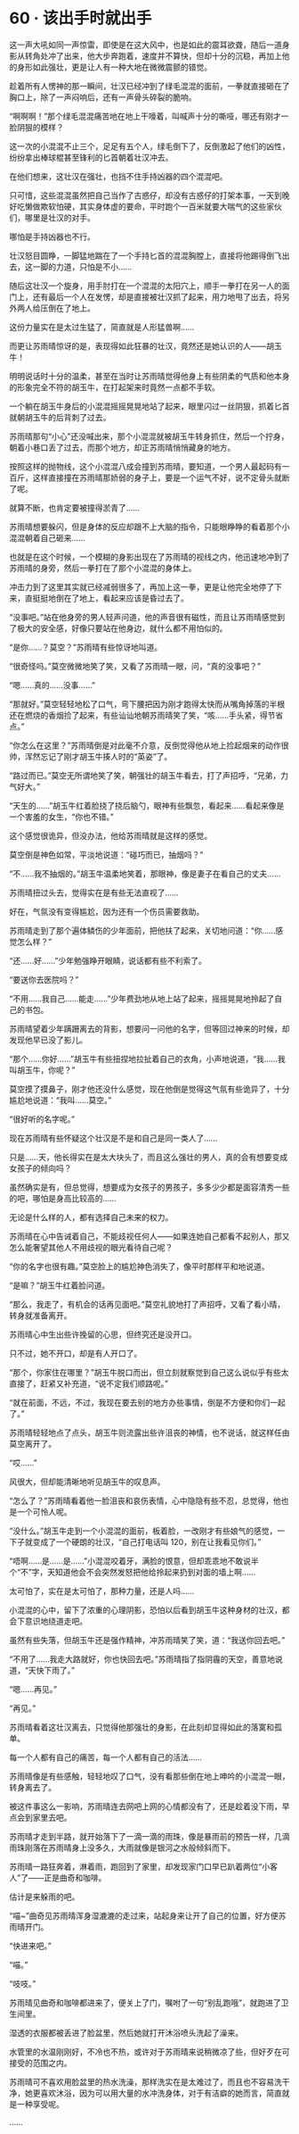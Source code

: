 # 60 · 该出手时就出手

这一声大吼如同一声惊雷，即使是在这大风中，也是如此的震耳欲聋，随后一道身影从转角处冲了出来，他大步奔跑着，速度并不算快，但却十分的沉稳，再加上他的身形如此强壮，更是让人有一种大地在微微震颤的错觉。

趁着所有人愣神的那一瞬间，壮汉已经冲到了绿毛混混的面前，一拳就直接砸在了胸口上，除了一声闷响后，还有一声骨头碎裂的脆响。

“啊啊啊！”那个绿毛混混痛苦地在地上干嚎着，叫喊声十分的嘶哑，哪还有刚才一脸阴狠的模样？

这一次的小混混不止三个，足足有五个人，绿毛倒下了，反倒激起了他们的凶性，纷纷拿出棒球棍甚至锋利的匕首朝着壮汉冲去。

在他们想来，这壮汉在强壮，也挡不住手持凶器的四个混混吧。

只可惜，这些混混虽然把自己当作了古惑仔，却没有古惑仔的打架本事，一天到晚好吃懒做欺软怕硬，其实身体虚的要命，平时跑个一百米就要大喘气的这些家伙们，哪里是壮汉的对手。

哪怕是手持凶器也不行。

壮汉怒目圆睁，一脚猛地踹在了一个手持匕首的混混胸膛上，直接将他踢得倒飞出去，这一脚的力道，只怕是不小……

随后这壮汉一个旋身，用手肘打在一个混混的太阳穴上，顺手一拳打在另一人的面门上，还有最后一个人在发愣，却是直接被壮汉抓了起来，用力地甩了出去，将另外两人给压倒在了地上。

这份力量实在是太过生猛了，简直就是人形猛兽啊……

而更让苏雨晴惊讶的是，表现得如此狂暴的壮汉，竟然还是她认识的人——胡玉牛！

明明说话时十分的温柔，甚至在当时让苏雨晴觉得他身上有些阴柔的气质和他本身的形象完全不符的胡玉牛，在打起架来时竟然一点都不手软。

一个躺在胡玉牛身后的小混混摇摇晃晃地站了起来，眼里闪过一丝阴狠，抓着匕首就朝胡玉牛的后背刺了过去。

苏雨晴那句“小心”还没喊出来，那个小混混就被胡玉牛转身抓住，然后一个拧身，朝着小巷口丢了过去，而那个地方，却正苏雨晴悄悄藏身的地方。

按照这样的抛物线，这个小混混八成会撞到苏雨晴，要知道，一个男人最起码有一百斤，这样直接撞在苏雨晴那娇弱的身子上，要是一个运气不好，说不定骨头就断了呢。

就算不断，也肯定要被撞得淤青了……

苏雨晴想要躲闪，但是身体的反应却跟不上大脑的指令，只能眼睁睁的看着那个小混混朝着自己砸来……

也就是在这个时候，一个模糊的身影出现在了苏雨晴的视线之内，他迅速地冲到了苏雨晴的身旁，然后一拳打在了那个小混混的身体上。

冲击力到了这里其实就已经减弱很多了，再加上这一拳，更是让他完全地停了下来，直挺挺地倒在了地上，看起来应该是昏过去了。

“没事吧。”站在他身旁的男人轻声问道，他的声音很有磁性，而且让苏雨晴感觉到了极大的安全感，好像只要站在他身边，就什么都不用怕似的。

“是你……？莫空？”苏雨晴有些惊讶地叫道。

“很奇怪吗。”莫空微微地笑了笑，又看了苏雨晴一眼，问，“真的没事吧？”

“嗯……真的……没事……”

“那就好。”莫空轻轻地松了口气，弯下腰把因为刚才跑得太快而从嘴角掉落的半根还在燃烧的香烟捡了起来，有些讪讪地朝苏雨晴笑了笑，“咳……手头紧，得节省点。”

“你怎么在这里？”苏雨晴倒是对此毫不介意，反倒觉得他从地上捡起烟来的动作很帅，浑然忘记了刚才胡玉牛揍人时的“英姿”了。

“路过而已。”莫空无所谓地笑了笑，朝强壮的胡玉牛看去，打了声招呼，“兄弟，力气好大。”

“天生的……”胡玉牛红着脸挠了挠后脑勺，眼神有些飘忽，看起来……看起来像是一个害羞的女生，“你也不错。”

这个感觉很诡异，但没办法，他给苏雨晴就是这样的感觉。

莫空倒是神色如常，平淡地说道：“碰巧而已，抽烟吗？”

“不……我不抽烟的。”胡玉牛温柔地笑着，那眼神，像是妻子在看自己的丈夫……

苏雨晴扭过头去，觉得实在是有些无法直视了……

好在，气氛没有变得尴尬，因为还有一个伤员需要救助。

苏雨晴走到了那个遍体鳞伤的少年面前，把他扶了起来，关切地问道：“你……感觉怎么样？”

“还……好……”少年勉强睁开眼睛，说话都有些不利索了。

“要送你去医院吗？”

“不用……我自己……能走……”少年费劲地从地上站了起来，摇摇晃晃地拎起了自己的书包。

苏雨晴望着少年蹒跚离去的背影，想要问一问他的名字，但等回过神来的时候，却发现他早已没了影儿。

“那个……你好……”胡玉牛有些扭捏地拉扯着自己的衣角，小声地说道，“我……我叫胡玉牛，你呢？”

莫空摸了摸鼻子，刚才他还没什么感觉，现在他倒是觉得这气氛有些诡异了，十分尴尬地说道：“我叫……莫空。”

“很好听的名字呢。”

现在苏雨晴有些怀疑这个壮汉是不是和自己是同一类人了……

只是……天，他长得实在是太大块头了，而且这么强壮的男人，真的会有想要变成女孩子的倾向吗？

虽然确实是有，但总觉得，想要成为女孩子的男孩子，多多少少都是面容清秀一些的吧，哪怕是身高比较高的……

无论是什么样的人，都有选择自己未来的权力。

苏雨晴在心中告诫着自己，不能歧视任何人——如果连她自己都看不起别人，那又怎么能奢望其他人不用歧视的眼光看待自己呢？

“你的名字也很有趣。”莫空脸上的尴尬神色消失了，像平时那样平和地说道。

“是嘛？”胡玉牛红着脸问道。

“那么，我走了，有机会的话再见面吧。”莫空礼貌地打了声招呼，又看了看小晴，转身就准备离开。

苏雨晴心中生出些许挽留的心思，但终究还是没开口。

只不过，她不开口，却是有人开口了。

“那个，你家住在哪里？”胡玉牛脱口而出，但立刻就察觉到自己这么说似乎有些太直接了，赶紧又补充道，“说不定我们顺路呢。”

“就在前面，不远，不过，我现在要去别的地方办些事情，倒是不方便和你们一起了。”

苏雨晴轻轻地点了点头，胡玉牛则流露出些许沮丧的神情，也不说话，就这样任由莫空离开了。

“哎……”

风很大，但却能清晰地听见胡玉牛的叹息声。

“怎么了？”苏雨晴看着他一脸沮丧和哀伤表情，心中隐隐有些不忍，总觉得，他也是一个可怜人呢。

“没什么。”胡玉牛走到一个小混混的面前，板着脸，一改刚才有些娘气的感觉，一下子就变成了一个硬朗的壮汉，“自己打电话叫 120，别在让我看见你们。”

“唔啊……是……是……”小混混咬着牙，满脸的恨意，但却乖乖地不敢说半个“不”字，天知道他会不会突然发怒把他给拎起来扔到对面的墙上啊……

太可怕了，实在是太可怕了，那种力量，还是人吗……

小混混的心中，留下了浓重的心理阴影，恐怕以后看到胡玉牛这种身材的壮汉，都会下意识地绕道走吧。

虽然有些失落，但胡玉牛还是强作精神，冲苏雨晴笑了笑，道：“我送你回去吧。”

“不用了……我走大路就好，你也快回去吧。”苏雨晴指了指阴霾的天空，善意地说道，“天快下雨了。”

“嗯……再见。”

“再见。”

苏雨晴看着这壮汉离去，只觉得他那强壮的身影，在此刻却显得如此的落寞和孤单。

每一个人都有自己的痛苦，每一个人都有自己的活法……

苏雨晴像是有些感触，轻轻地叹了口气，没有看那些倒在地上呻吟的小混混一眼，转身离去了。

被这件事这么一影响，苏雨晴连去网吧上网的心情都没有了，还是趁着没下雨，早点会到家里去吧。

苏雨晴才走到半路，就开始落下了一滴一滴的雨珠，像是暴雨前的预告一样，几滴雨珠刚落在苏雨晴身上没多久，大雨就像是银河之水般倾斜而下。

苏雨晴一路狂奔着，淋着雨，跑回到了家里，却发现家门口早已趴着两位“小客人”了——正是曲奇和咖啡。

估计是来躲雨的吧。

“喵~”曲奇见苏雨晴浑身湿漉漉的走过来，站起身来让开了自己的位置，好方便苏雨晴开门。

“快进来吧。”

“喵。”

“吱吱。”

苏雨晴见曲奇和咖啡都进来了，便关上了门，嘱咐了一句“别乱跑哦”，就跑进了卫生间里。

湿透的衣服都被丢进了脸盆里，然后她就打开沐浴喷头洗起了澡来。

水管里的水温刚刚好，不冷也不热，或许对于苏雨晴来说稍微凉了些，但好歹在可接受的范围之内。

苏雨晴可不喜欢用脸盆里的热水洗澡，那样洗实在是太难过了，而且也不容易洗干净，她更喜欢沐浴，因为可以用大量的水冲洗身体，对于有洁癖的她而言，简直就是一种享受呢。

……
